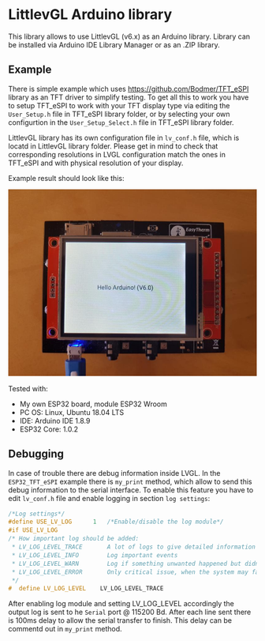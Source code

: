 # LittlevGL Arduino library

This library allows to use LittlevGL (v6.x) as an Arduino library. Library can be installed via Arduino IDE Library Manager or as an .ZIP library.

## Example

There is simple example which uses https://github.com/Bodmer/TFT_eSPI library as an TFT driver to simplify testing. To get all this to work you have to setup TFT_eSPI to work with your TFT display type via editing the `User_Setup.h` file in TFT_eSPI library folder, or by selecting your own configurtion in the `User_Setup_Select.h` file in TFT_eSPI library folder.

LittlevGL library has its own configuration file in `lv_conf.h` file, which is locatd in LittlevGL library folder. Please get in mind to check that corresponding resolutions in LVGL configuration match the ones in TFT_eSPI and with physical resolution of your display.

Example result should look like this:

![LVGL Arduino example result](extras/img/lvglarduino.jpg)

Tested with:

  * My own ESP32 board, module ESP32 Wroom
  * PC OS: Linux, Ubuntu 18.04 LTS
  * IDE: Arduino IDE 1.8.9
  * ESP32 Core: 1.0.2

## Debugging

In case of trouble there are debug information inside LVGL. In the `ESP32_TFT_eSPI` example there is `my_print` method, which allow to send this debug information to the serial interface. To enable this feature you have to edit `lv_conf.h` file and enable logging in section `log settings`:

```c
/*Log settings*/
#define USE_LV_LOG      1   /*Enable/disable the log module*/
#if USE_LV_LOG
/* How important log should be added:
 * LV_LOG_LEVEL_TRACE       A lot of logs to give detailed information
 * LV_LOG_LEVEL_INFO        Log important events
 * LV_LOG_LEVEL_WARN        Log if something unwanted happened but didn't caused problem
 * LV_LOG_LEVEL_ERROR       Only critical issue, when the system may fail
 */
#  define LV_LOG_LEVEL    LV_LOG_LEVEL_TRACE
```

After enabling log module and setting LV_LOG_LEVEL accordingly the output log is sent to he `Serial` port @ 115200 Bd. After each line sent there is 100ms delay to allow the serial transfer to finish. This delay can be commentd out in `my_print` method.
